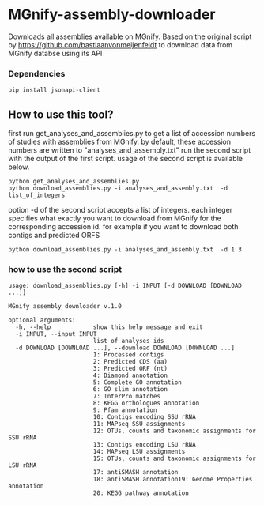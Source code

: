 # MGnify-assembly-downloader
Downloads all assemblies available on MGnify. Based on the original script by https://github.com/bastiaanvonmeijenfeldt to download data from MGnify databse using its API



###  Dependencies 

```
pip install jsonapi-client
```
## How to use this tool?

first run get_analyses_and_assemblies.py to get a list of accession numbers of studies with assemblies from MGnify.
by default, these accession numbers are written to "analyses_and_assembly.txt" 
run the second script with the output of the first script. usage of the second script is available below.


```
python get_analyses_and_assemblies.py
python download_assemblies.py -i analyses_and_assembly.txt  -d list_of_integers
```
 option -d of the second script accepts a list of integers. each integer specifies what exactly you want to download from MGnify for the corresponding accession id. for example if you want to download both contigs and predicted ORFS


```
python download_assemblies.py -i analyses_and_assembly.txt  -d 1 3
```

### how to use the second script
```
usage: download_assemblies.py [-h] -i INPUT [-d DOWNLOAD [DOWNLOAD ...]]

MGnify assembly downloader v.1.0

optional arguments:
  -h, --help            show this help message and exit
  -i INPUT, --input INPUT
                        list of analyses ids
  -d DOWNLOAD [DOWNLOAD ...], --download DOWNLOAD [DOWNLOAD ...]
                        1: Processed contigs
                        2: Predicted CDS (aa)
                        3: Predicted ORF (nt)
                        4: Diamond annotation
                        5: Complete GO annotation
                        6: GO slim annotation
                        7: InterPro matches
                        8: KEGG orthologues annotation
                        9: Pfam annotation
                        10: Contigs encoding SSU rRNA
                        11: MAPseq SSU assignments
                        12: OTUs, counts and taxonomic assignments for SSU rRNA
                        13: Contigs encoding LSU rRNA
                        14: MAPseq LSU assignments
                        15: OTUs, counts and taxonomic assignments for LSU rRNA
                        17: antiSMASH annotation
                        18: antiSMASH annotation19: Genome Properties annotation
                        20: KEGG pathway annotation
```
